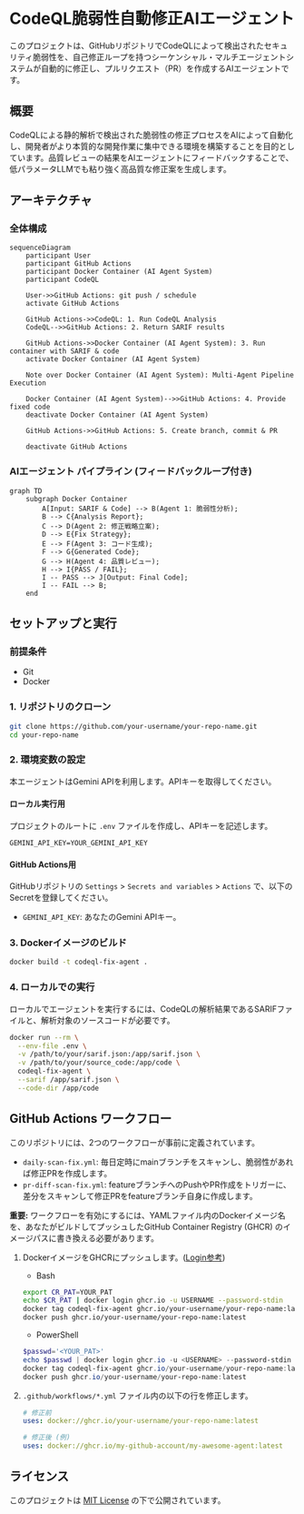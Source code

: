 # CodeQL脆弱性自動修正AIエージェント

このプロジェクトは、GitHubリポジトリでCodeQLによって検出されたセキュリティ脆弱性を、自己修正ループを持つシーケンシャル・マルチエージェントシステムが自動的に修正し、プルリクエスト（PR）を作成するAIエージェントです。

## 概要

CodeQLによる静的解析で検出された脆弱性の修正プロセスをAIによって自動化し、開発者がより本質的な開発作業に集中できる環境を構築することを目的としています。品質レビューの結果をAIエージェントにフィードバックすることで、低パラメータLLMでも粘り強く高品質な修正案を生成します。

## アーキテクチャ

### 全体構成

```mermaid
sequenceDiagram
    participant User
    participant GitHub Actions
    participant Docker Container (AI Agent System)
    participant CodeQL

    User->>GitHub Actions: git push / schedule
    activate GitHub Actions

    GitHub Actions->>CodeQL: 1. Run CodeQL Analysis
    CodeQL-->>GitHub Actions: 2. Return SARIF results

    GitHub Actions->>Docker Container (AI Agent System): 3. Run container with SARIF & code
    activate Docker Container (AI Agent System)

    Note over Docker Container (AI Agent System): Multi-Agent Pipeline Execution

    Docker Container (AI Agent System)-->>GitHub Actions: 4. Provide fixed code
    deactivate Docker Container (AI Agent System)

    GitHub Actions->>GitHub Actions: 5. Create branch, commit & PR

    deactivate GitHub Actions
```

### AIエージェント パイプライン (フィードバックループ付き)

```mermaid
graph TD
    subgraph Docker Container
        A[Input: SARIF & Code] --> B(Agent 1: 脆弱性分析);
        B --> C{Analysis Report};
        C --> D(Agent 2: 修正戦略立案);
        D --> E{Fix Strategy};
        E --> F(Agent 3: コード生成);
        F --> G{Generated Code};
        G --> H(Agent 4: 品質レビュー);
        H --> I{PASS / FAIL};
        I -- PASS --> J[Output: Final Code];
        I -- FAIL --> B;
    end
```

## セットアップと実行

### 前提条件

*   Git
*   Docker

### 1. リポジトリのクローン

```bash
git clone https://github.com/your-username/your-repo-name.git
cd your-repo-name
```

### 2. 環境変数の設定

本エージェントはGemini APIを利用します。APIキーを取得してください。

#### ローカル実行用

プロジェクトのルートに `.env` ファイルを作成し、APIキーを記述します。

```
GEMINI_API_KEY=YOUR_GEMINI_API_KEY
```

#### GitHub Actions用

GitHubリポジトリの `Settings` > `Secrets and variables` > `Actions` で、以下のSecretを登録してください。

*   `GEMINI_API_KEY`: あなたのGemini APIキー。

### 3. Dockerイメージのビルド

```bash
docker build -t codeql-fix-agent .
```

### 4. ローカルでの実行

ローカルでエージェントを実行するには、CodeQLの解析結果であるSARIFファイルと、解析対象のソースコードが必要です。

```bash
docker run --rm \
  --env-file .env \
  -v /path/to/your/sarif.json:/app/sarif.json \
  -v /path/to/your/source_code:/app/code \
  codeql-fix-agent \
  --sarif /app/sarif.json \
  --code-dir /app/code
```

## GitHub Actions ワークフロー

このリポジトリには、2つのワークフローが事前に定義されています。

*   `daily-scan-fix.yml`: 毎日定時にmainブランチをスキャンし、脆弱性があれば修正PRを作成します。
*   `pr-diff-scan-fix.yml`: featureブランチへのPushやPR作成をトリガーに、差分をスキャンして修正PRをfeatureブランチ自身に作成します。

**重要:** ワークフローを有効にするには、YAMLファイル内のDockerイメージ名を、あなたがビルドしてプッシュしたGitHub Container Registry (GHCR) のイメージパスに書き換える必要があります。

1.  DockerイメージをGHCRにプッシュします。([Login参考](https://docs.github.com/ja/packages/working-with-a-github-packages-registry/working-with-the-container-registry#personal-access-token-classic))
    - Bash
    ```bash
    export CR_PAT=YOUR_PAT
    echo $CR_PAT | docker login ghcr.io -u USERNAME --password-stdin
    docker tag codeql-fix-agent ghcr.io/your-username/your-repo-name:latest
    docker push ghcr.io/your-username/your-repo-name:latest
    ```
    - PowerShell
    ```powershell
    $passwd='<YOUR_PAT>'
    echo $passwd | docker login ghcr.io -u <USERNAME> --password-stdin
    docker tag codeql-fix-agent ghcr.io/your-username/your-repo-name:latest
    docker push ghcr.io/your-username/your-repo-name:latest
    ```

2.  `.github/workflows/*.yml` ファイル内の以下の行を修正します。
    ```yaml
    # 修正前
    uses: docker://ghcr.io/your-username/your-repo-name:latest

    # 修正後 (例)
    uses: docker://ghcr.io/my-github-account/my-awesome-agent:latest
    ```

## ライセンス

このプロジェクトは [MIT License](LICENSE) の下で公開されています。
